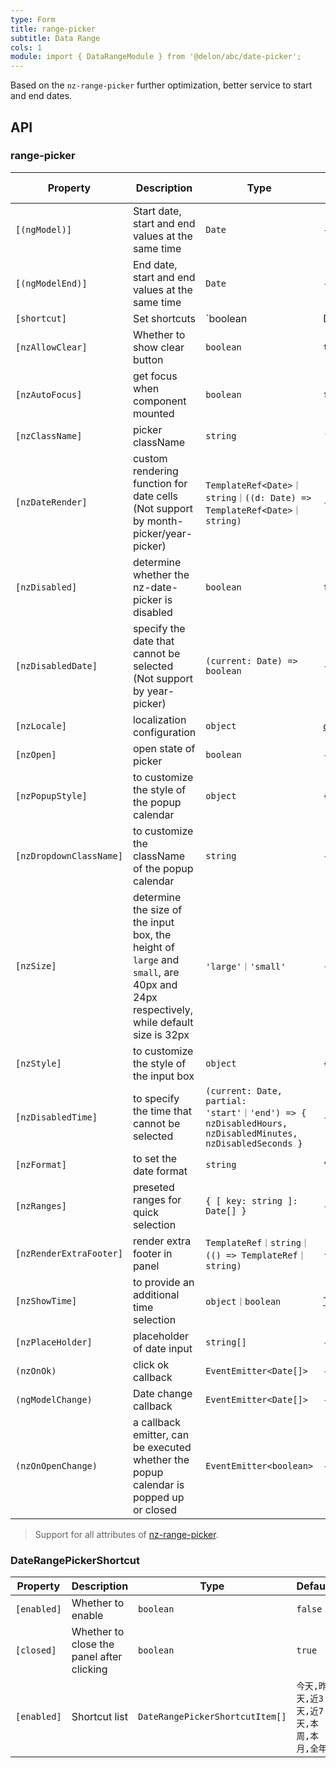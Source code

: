```yaml
---
type: Form
title: range-picker
subtitle: Data Range
cols: 1
module: import { DataRangeModule } from '@delon/abc/date-picker';
---
```


Based on the `nz-range-picker` further optimization, better service to start and end dates.

## API

### range-picker

| Property | Description | Type | Default | Global Config |
|----------|-------------|------|---------|---------------|
| `[(ngModel)]` | Start date, start and end values at the same time | `Date` | - |  |
| `[(ngModelEnd)]` | End date, start and end values at the same time | `Date` | - |  |
| `[shortcut]` | Set shortcuts | `boolean | DateRangePickerShortcut` | `false` | ✅ |
| `[nzAllowClear]` | Whether to show clear button | `boolean` | `true` | ✅ |
| `[nzAutoFocus]` | get focus when component mounted | `boolean` | `false` | ✅ |
| `[nzClassName]` | picker className | `string` | `''` | ✅ |
| `[nzDateRender]` | custom rendering function for date cells (Not support by month-picker/year-picker) | `TemplateRef<Date>｜string｜((d: Date) => TemplateRef<Date>｜string)` | - |  |
| `[nzDisabled]` | determine whether the nz-date-picker is disabled | `boolean` | `false` |  |
| `[nzDisabledDate]` | specify the date that cannot be selected (Not support by year-picker) | `(current: Date) => boolean` | - | ✅ |
| `[nzLocale]` | localization configuration | `object` | [default](https://github.com/ant-design/ant-design/blob/master/components/date-picker/locale/example.json) |  |
| `[nzOpen]` | open state of picker | `boolean` | - |  |
| `[nzPopupStyle]` | to customize the style of the popup calendar | `object` | `{}` | ✅ |
| `[nzDropdownClassName]` | to customize the className of the popup calendar | `string` | - | ✅ |
| `[nzSize]` | determine the size of the input box, the height of `large` and `small`, are 40px and 24px respectively, while default size is 32px | `'large'｜'small'` | - | ✅ |
| `[nzStyle]` | to customize the style of the input box | `object` | `{}` | ✅ |
| `[nzDisabledTime]` | to specify the time that cannot be selected | `(current: Date, partial: 'start'｜'end') => { nzDisabledHours, nzDisabledMinutes, nzDisabledSeconds }` | - | ✅ |
| `[nzFormat]` | to set the date format | `string` | `"yyyy-MM-dd"` | ✅ |
| `[nzRanges]` | preseted ranges for quick selection | `{ [ key: string ]: Date[] }` | - | ✅ |
| `[nzRenderExtraFooter]` | render extra footer in panel | `TemplateRef｜string｜(() => TemplateRef｜string)` | - |  |
| `[nzShowTime]` | to provide an additional time selection | `object｜boolean` | [TimePicker Options](/components/time-picker/en#api) | ✅ |
| `[nzPlaceHolder]` | placeholder of date input | `string[]` | - |  |
| `(nzOnOk)` | click ok callback | `EventEmitter<Date[]>` | - |  |
| `(ngModelChange)` | Date change callback | `EventEmitter<Date[]>` | - |  |
| `(nzOnOpenChange)` | a callback emitter, can be executed whether the popup calendar is popped up or closed | `EventEmitter<boolean>` | - |  |

> Support for all attributes of [nz-range-picker](https://ng.ant.design/components/date-picker/zh#nz-range-picker).

### DateRangePickerShortcut

| Property | Description | Type | Default |
|----------|-------------|------|---------|
| `[enabled]` | Whether to enable | `boolean` | `false` |
| `[closed]` | Whether to close the panel after clicking | `boolean` | `true` |
| `[enabled]` | Shortcut list | `DateRangePickerShortcutItem[]` | `今天,昨天,近3天,近7天,本周,本月,全年` |
